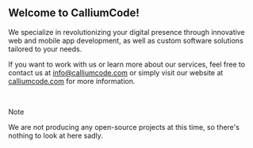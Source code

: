 ## Welcome to CalliumCode!

We specialize in revolutionizing your digital presence through innovative web and mobile app development, as well as custom software solutions tailored to your needs.

If you want to work with us or learn more about our services, feel free to contact us at [info@calliumcode.com](mailto:info@calliumcode.com) or simply visit our website at [calliumcode.com](https://calliumcode.com/) for more information.

<br>

> [!NOTE]
> We are not producing any open-source projects at this time, so there's nothing to look at here sadly. 
